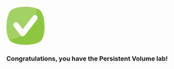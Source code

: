 <br>

<img src="../../assets/done.png" alt="drawing" width="100"/> 

<br>

###  Congratulations, you have the Persistent Volume lab!
